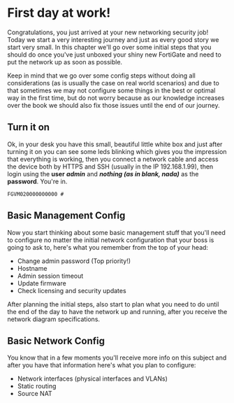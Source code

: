 # First day at work!

Congratulations, you just arrived at your new networking security job! Today we start a very interesting journey and just as every good story we start very small. In this chapter we'll go over some initial steps that you should do once you've just unboxed your shiny new FortiGate and need to put the network up as soon as possible.

Keep in mind that we go over some config steps without doing all considerations \(as is usually the case on real world scenarios\) and due to that sometimes we may not configure some things in the best or optimal way in the first time, but do not worry because as our knowledge increases over the book we should also fix those issues until the end of our journey.

## Turn it on

Ok, in your desk you have this small, beautiful little white box and just after turning it on you can see some leds blinking which gives you the impression that everything is working, then you connect a network cable and access the device both by HTTPS and SSH \(usually in the IP 192.168.1.99\), then login using the **user** _**admin**_ and _**nothing \(as in blank, nada\)**_ as the **password**. You're in.

```
FGVM020000000000 #
```

## Basic Management Config

Now you start thinking about some basic management stuff that you'll need to configure no matter the initial network configuration that your boss is going to ask to, here's what you remember from the top of your head:

* Change admin password \(Top priority!\)
* Hostname
* Admin session timeout
* Update firmware
* Check licensing and security updates

After planning the initial steps, also start to plan what you need to do until the end of the day to have the network up and running, after you receive the network diagram specifications.

## Basic Network Config

You know that in a few moments you'll receive more info on this subject and after you have that information here's what you plan to configure:

* Network interfaces \(physical interfaces and VLANs\)
* Static routing
* Source NAT



